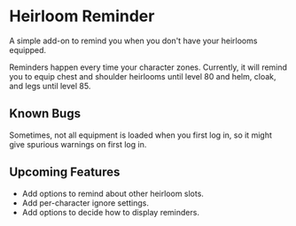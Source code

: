 Heirloom Reminder
=================

A simple add-on to remind you when you don't have your heirlooms
equipped.

Reminders happen every time your character zones.  Currently, it will
remind you to equip chest and shoulder heirlooms until level 80 and
helm, cloak, and legs until level 85.

Known Bugs
----------

Sometimes, not all equipment is loaded when you first log in, so it
might give spurious warnings on first log in.

Upcoming Features 
-----------------

 * Add options to remind about other heirloom slots.
 * Add per-character ignore settings.
 * Add options to decide how to display reminders.
